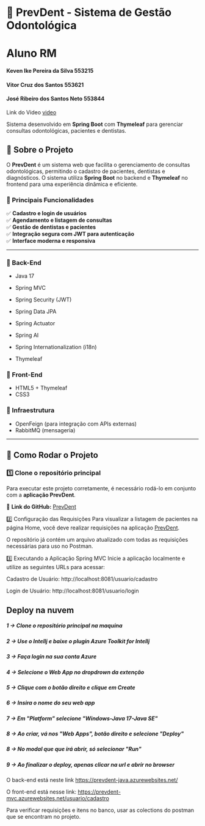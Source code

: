 # 🦷 PrevDent - Sistema de Gestão Odontológica

# Aluno	RM

#### Keven Ike Pereira da Silva	553215

#### Vitor Cruz dos Santos  553621

#### José Ribeiro dos Santos Neto 553844

Link do Video [video](https://youtu.be/BfRq7Z8UPuY)

Sistema desenvolvido em **Spring Boot** com **Thymeleaf** para gerenciar consultas odontológicas, pacientes e dentistas.

## 📌 Sobre o Projeto  
O **PrevDent** é um sistema web que facilita o gerenciamento de consultas odontológicas, permitindo o cadastro de pacientes, dentistas e diagnósticos. O sistema utiliza **Spring Boot** no backend e **Thymeleaf** no frontend para uma experiência dinâmica e eficiente.

### 🚀 Principais Funcionalidades  
✅ **Cadastro e login de usuários**  
✅ **Agendamento e listagem de consultas**  
✅ **Gestão de dentistas e pacientes**  
✅ **Integração segura com JWT para autenticação**  
✅ **Interface moderna e responsiva**  

---

### 🔹 Back-End  
- Java 17  

- Spring MVC  
- Spring Security (JWT)  
- Spring Data JPA  
- Spring Actuator  
- Spring AI  
- Spring Internationalization (i18n)  
- Thymeleaf  

### 🔹 Front-End  
- HTML5 + Thymeleaf  
- CSS3  

### 🔹 Infraestrutura  
- OpenFeign (para integração com APIs externas)  
- RabbitMQ (mensageria)  

---

## 🎯 Como Rodar o Projeto  

### 1️⃣ Clone o repositório principal  
Para executar este projeto corretamente, é necessário rodá-lo em conjunto com a **aplicação PrevDent**.  

🔗 **Link do GitHub:** [PrevDent](https://github.com/PrevDent/prevdentjava)  

2️⃣ Configuração das Requisições
Para visualizar a listagem de pacientes na página Home, você deve realizar requisições na aplicação [PrevDent](https://github.com/PrevDent/prevdentjava).

O repositório já contém um arquivo atualizado com todas as requisições necessárias para uso no Postman.

3️⃣ Executando a Aplicação Spring MVC
Inicie a aplicação localmente e utilize as seguintes URLs para acessar:

Cadastro de Usuário: http://localhost:8081/usuario/cadastro

Login de Usuário: http://localhost:8081/usuario/login


## Deploy na nuvem

##### 1 -> Clone o repositório principal  na maquina
##### 2 -> Use o Intellj e baixe o plugin **Azure Toolkit for Intellj**
##### 3 -> Faça login na sua conta Azure 
##### 4 -> Selecione o Web App no dropdrown da extenção 
##### 5 -> Clique com o botão direito e clique em Create
##### 6 -> Insira o nome do seu web app
##### 7 -> Em "Platform" selecione "Windows-Java 17-Java SE"
##### 8 -> Ao criar, vá nos "Web Apps", botão direito e selecione "Deploy"
##### 8 -> No modal que que irá abrir, só selecionar "Run"
##### 9 -> Ao finalizar o deploy, apenas clicar na url e abrir no browser

O back-end está neste link https://prevdent-java.azurewebsites.net/

O front-end está nesse link: https://prevdent-mvc.azurewebsites.net/usuario/cadastro

Para verificar requisições e itens no banco, usar as colections do postman que se encontram no projeto.
